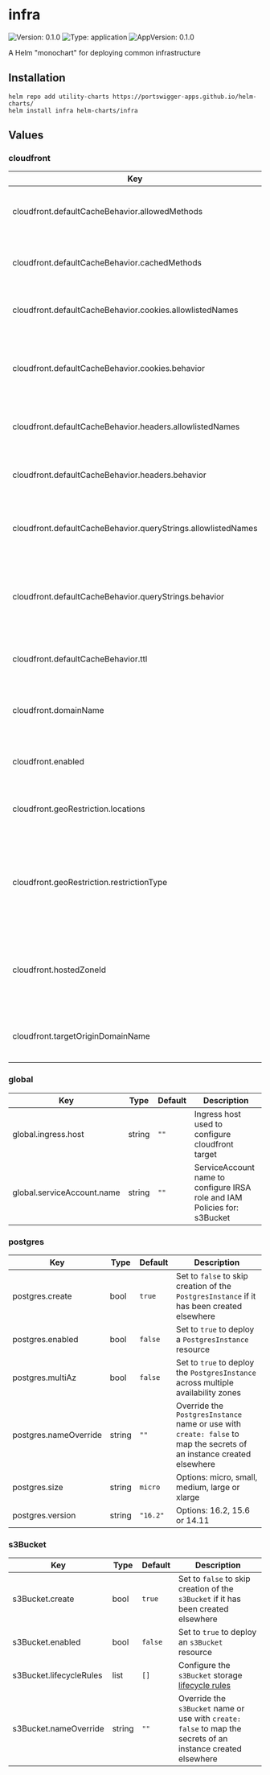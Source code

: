 # infra

![Version: 0.1.0](https://img.shields.io/badge/Version-0.1.0-informational?style=flat-square) ![Type: application](https://img.shields.io/badge/Type-application-informational?style=flat-square) ![AppVersion: 0.1.0](https://img.shields.io/badge/AppVersion-0.1.0-informational?style=flat-square)

A Helm "monochart" for deploying common infrastructure

## Installation
```
helm repo add utility-charts https://portswigger-apps.github.io/helm-charts/
helm install infra helm-charts/infra
```

## Values

### cloudfront

| Key | Type | Default | Description |
|-----|------|---------|-------------|
| cloudfront.defaultCacheBehavior.allowedMethods | list | `["GET","HEAD","OPTIONS"]` | The HTTP methods that the `CloudFrontSite` allows |
| cloudfront.defaultCacheBehavior.cachedMethods | list | `["GET","HEAD"]` | The HTTP methods that the `CloudFrontSite` caches |
| cloudfront.defaultCacheBehavior.cookies.allowlistedNames | list | `[]` | A list of cookie names to include in the cache key. |
| cloudfront.defaultCacheBehavior.cookies.behavior | string | `"all"` | Whether 'All', 'AllExcept', 'None' or 'Whitelist'ed cookies are included in the cache key. |
| cloudfront.defaultCacheBehavior.headers.allowlistedNames | list | `[]` | A list of header names to include in the cache key. |
| cloudfront.defaultCacheBehavior.headers.behavior | string | `"none"` | Whether 'None' or 'Whitelist'ed headers are included in the cache key. |
| cloudfront.defaultCacheBehavior.queryStrings.allowlistedNames | list | `[]` | A list of query parameter names to include in the cache key. |
| cloudfront.defaultCacheBehavior.queryStrings.behavior | string | `"none"` | Whether 'All', 'AllExcept', 'None' or 'Whitelist'ed  query parameters are included in the cache key. |
| cloudfront.defaultCacheBehavior.ttl | int | `3600` | The time-to-live for the `CloudFrontSite` cache |
| cloudfront.domainName | string | `""` | The presentation domain name for the `CloudFrontSite` resource |
| cloudfront.enabled | bool | `false` | Set to `true` to deploy an `CloudFrontSite` resource |
| cloudfront.geoRestriction.locations | list | `["GB"]` | A list of ISO ALPHA-2 country codes to apply restrictions to |
| cloudfront.geoRestriction.restrictionType | string | `"allow"` | Whether to `allow` or `deny` the configured locations access to the `CloudFrontSite`. Set to `none` to remove all restrictions |
| cloudfront.hostedZoneId | string | `""` | The Route53 hosted zone ID to create the certificates and domain names for the `CloudFrontSite` resource |
| cloudfront.targetOriginDomainName | string | `.Values.global.ingress.host` | The target origin domain name that the `CloudFrontSite` resource fronts |

### global

| Key | Type | Default | Description |
|-----|------|---------|-------------|
| global.ingress.host | string | `""` | Ingress host used to configure cloudfront target |
| global.serviceAccount.name | string | `""` | ServiceAccount name to configure IRSA role and IAM Policies for: s3Bucket |

### postgres

| Key | Type | Default | Description |
|-----|------|---------|-------------|
| postgres.create | bool | `true` | Set to `false` to skip creation of the `PostgresInstance` if it has been created elsewhere |
| postgres.enabled | bool | `false` | Set to `true` to deploy a `PostgresInstance` resource |
| postgres.multiAz | bool | `false` | Set to `true` to deploy the `PostgresInstance` across multiple availability zones |
| postgres.nameOverride | string | `""` | Override the `PostgresInstance` name or use with `create: false` to map the secrets of an instance created elsewhere |
| postgres.size | string | `micro` | Options: micro, small, medium, large or xlarge |
| postgres.version | string | `"16.2"` | Options: 16.2, 15.6 or 14.11 |

### s3Bucket

| Key | Type | Default | Description |
|-----|------|---------|-------------|
| s3Bucket.create | bool | `true` | Set to `false` to skip creation of the `s3Bucket` if it has been created elsewhere |
| s3Bucket.enabled | bool | `false` | Set to `true` to deploy an `s3Bucket` resource |
| s3Bucket.lifecycleRules | list | `[]` | Configure the `s3Bucket` storage [lifecycle rules](https://marketplace.upbound.io/providers/upbound/provider-aws-s3/v1.2.1/resources/s3.aws.upbound.io/BucketLifecycleConfiguration/v1beta1#doc:spec-forProvider-rule) |
| s3Bucket.nameOverride | string | `""` | Override the `s3Bucket` name or use with `create: false` to map the secrets of an instance created elsewhere |

